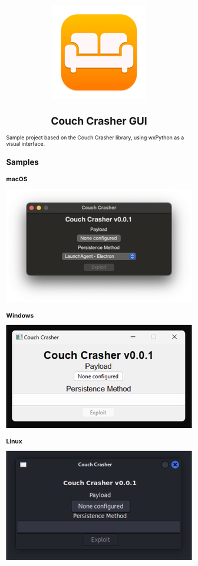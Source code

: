 <div align="center">
             <img src="Resources/AppIcon.png" alt="AppIcon" width="256" />
             <h1>Couch Crasher GUI</h1>
</div>

Sample project based on the Couch Crasher library, using wxPython as a visual interface.

## Samples

### macOS

![macOS](Samples/macOS.png)

### Windows

![Windows](Samples/Windows.png)

### Linux

![Linux](Samples/Linux.png)